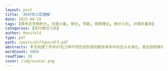 ```yaml
---
layout: post
title: '对df的三层理解'
date: 2025-08-19
tags: [莱布尼茨微积分, 无限小量, 微分, 导数, 极限理论, 微分几何, 对偶矢量场]
categories: [现代微分几何]
author: Manifold
type: pdf
path: /posts/diffgeo/df3.pdf
abstracts: 本文梳理了符号df在三种不同历史阶段的数学体系中的含义与演化。首先回顾莱布尼茨时代：df被当作“无限小非零变化量”，兼具非零性与可忽略性，虽直观却因逻辑缺陷备受争议。接着阐述了柯西—魏尔斯特拉斯的经典严格化：通过极限概念，df被重新定义为线性主部，成为对增量的一阶近似，解决了无限小的逻辑困境。最后介绍近代微分几何的视角：df不再是数，而是流形上取值于余切空间的对偶矢量场，将全微分思想严格化为从切空间到实数的线性映射，从而在几何语言中统一并推广了经典微分概念。文章通过比较三种解释，揭示了符号df从直观无限小到线性映射的严谨化历程。
wordCount: 5000
readTime: 20
cover: /img/avatar.png
---
```

